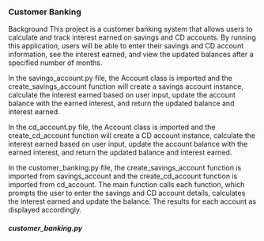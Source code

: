 ### Customer Banking

Background
This project is a customer banking system that allows users to calculate and track interest earned on savings and CD accounts. 
By running this application, users will be able to enter their savings and CD account information, see the interest earned, and view the updated balances after a specified number of months.

In the savings_account.py file, the Account class is imported and the create_savings_account function will create a savings account instance, calculate the interest earned based on user input, update the account balance with the earned interest, and return the updated balance and interest earned.

In the cd_account.py file, the Account class is imported and the create_cd_account function will create a CD account instance, calculate the interest earned based on user input, update the account balance with the earned interest, and return the updated balance and interest earned.

In the customer_banking.py file, the create_savings_account function is imported from savings_account and the create_cd_account function is imported from cd_account. 
The main function calls each function, which prompts the user to enter the savings and CD account details, calculates the interest earned and update the balance. 
The results for each account as displayed accordingly.

##### customer_banking.py

